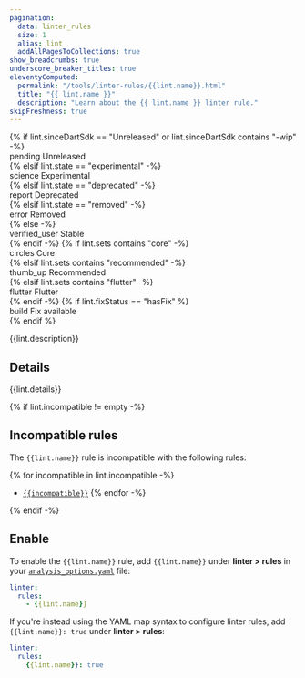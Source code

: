 ```yaml
---
pagination:
  data: linter_rules
  size: 1
  alias: lint
  addAllPagesToCollections: true
show_breadcrumbs: true
underscore_breaker_titles: true
eleventyComputed:
  permalink: "/tools/linter-rules/{{lint.name}}.html"
  title: "{{ lint.name }}"
  description: "Learn about the {{ lint.name }} linter rule."
skipFreshness: true
---
```


<div class="tags">
{% if lint.sinceDartSdk == "Unreleased" or lint.sinceDartSdk contains "-wip" -%}
<div class="tag-label orange" title="Lint is unreleased or work in progress." aria-label="Lint is unreleased or work in progress.">
<span class="material-symbols" aria-hidden="true">pending</span>
<span>Unreleased</span>
</div>
{% elsif lint.state == "experimental" -%}
<div class="tag-label orange" title="Lint is experimental." aria-label="Lint is experimental.">
<span class="material-symbols" aria-hidden="true">science</span>
<span>Experimental</span>
</div>
{% elsif lint.state == "deprecated" -%}
<div class="tag-label orange" title="Lint is deprecated." aria-label="Lint is deprecated.">
<span class="material-symbols" aria-hidden="true">report</span>
<span>Deprecated</span>
</div>
{% elsif lint.state == "removed" -%}
<div class="tag-label red" title="Lint has been removed." aria-label="Lint has been removed.">
<span class="material-symbols" aria-hidden="true">error</span>
<span>Removed</span>
</div>
{% else -%}
<div class="tag-label green" title="Lint is stable." aria-label="Lint is stable.">
<span class="material-symbols" aria-hidden="true">verified_user</span>
<span>Stable</span>
</div>
{% endif -%}
{% if lint.sets contains "core" -%}
<div class="tag-label" title="Lint is included in the core set of rules." aria-label="Lint is included in the core set of rules.">
<span class="material-symbols" aria-hidden="true">circles</span>
<span>Core</span>
</div>
{% elsif lint.sets contains "recommended" -%}
<div class="tag-label" title="Lint is included in the recommended set of rules." aria-label="Lint is included in the recommended set of rules.">
<span class="material-symbols" aria-hidden="true">thumb_up</span>
<span>Recommended</span>
</div>
{% elsif lint.sets contains "flutter" -%}
<div class="tag-label" title="Lint is included in the Flutter set of rules." aria-label="Lint is included in the Flutter set of rules.">
<span class="material-symbols" aria-hidden="true">flutter</span>
<span>Flutter</span>
</div>
{% endif -%}
{% if lint.fixStatus == "hasFix" %}
<div class="tag-label" title="Lint has one or more quick fixes available." aria-label="Lint has one or more quick fixes available.">
<span class="material-symbols" aria-hidden="true">build</span>
<span>Fix available</span>
</div>
{% endif %}
</div>

{{lint.description}}

## Details

{{lint.details}}

{% if lint.incompatible != empty -%}

## Incompatible rules

The `{{lint.name}}` rule is incompatible with the following rules:

{% for incompatible in lint.incompatible -%}
- [`{{incompatible}}`](/tools/linter-rules/{{incompatible}})
{% endfor -%}

{% endif -%}

<a id="usage" aria-hidden="true"></a>

## Enable

To enable the `{{lint.name}}` rule,
add `{{lint.name}}` under **linter > rules** in your
[`analysis_options.yaml`](/tools/analysis) file:

```yaml title="analysis_options.yaml"
linter:
  rules:
    - {{lint.name}}
```

If you're instead using the YAML map syntax to configure linter rules,
add `{{lint.name}}: true` under **linter > rules**:

```yaml title="analysis_options.yaml"
linter:
  rules:
    {{lint.name}}: true
```
